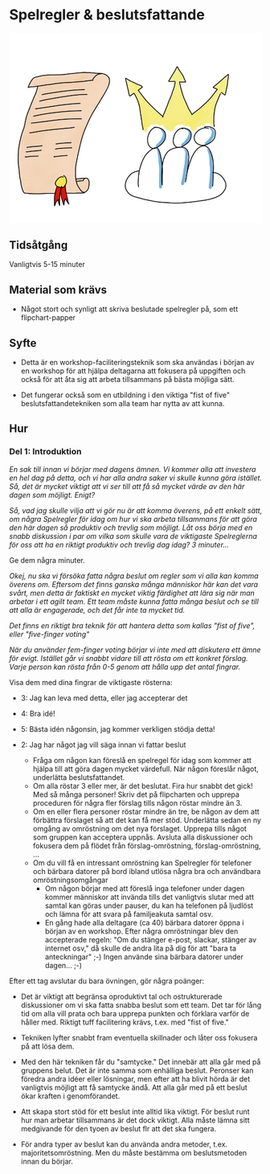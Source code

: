 # Spelregler & beslutsfattande
<img src="images/rules-and-decisions.png">

## Tidsåtgång
Vanligtvis 5-15 minuter

## Material som krävs

- Något stort och synligt att skriva beslutade spelregler på, som ett flipchart-papper

## Syfte

- Detta är en workshop-faciliteringsteknik som ska användas i början av en workshop för att hjälpa deltagarna att fokusera på uppgiften och också för att åta sig att arbeta tillsammans på bästa möjliga sätt.

- Det fungerar också som en utbildning i den viktiga "fist of five" beslutsfattandetekniken som alla team har nytta av att kunna. 

## Hur

### Del 1: Introduktion

*En sak till innan vi börjar med dagens ämnen. Vi kommer alla att investera en hel dag på detta, och vi har alla andra saker vi skulle kunna göra istället. Så, det är mycket viktigt att vi ser till att få så mycket värde av den här dagen som möjligt. Enigt?*

*Så, vad jag skulle vilja att vi gör nu är att komma överens, på ett enkelt sätt, om några Spelregler för idag om hur vi ska arbeta tillsammans för att göra den här dagen så produktiv och trevlig som möjligt. Låt oss börja med en snabb diskussion i par om vilka som skulle vara de viktigaste Spelreglerna för oss att ha en riktigt produktiv och trevlig dag idag? 3 minuter...*

Ge dem några minuter.

*Okej, nu ska vi försöka fatta några beslut om regler som vi alla kan komma överens om. Eftersom det finns ganska många människor här kan det vara svårt, men detta är faktiskt en mycket viktig färdighet att lära sig när man arbetar i ett agilt team. Ett team måste kunna fatta många beslut och se till att alla är engagerade, och det får inte ta mycket tid.*

*Det finns en riktigt bra teknik för att hantera detta som kallas "fist of five", eller "five-finger voting"*

*När du använder fem-finger voting börjar vi inte med att diskutera ett ämne för evigt. Istället går vi snabbt vidare till att rösta om ett konkret förslag. Varje person kan rösta från 0-5 genom att hålla upp det antal fingrar.*

Visa dem med dina fingrar de viktigaste rösterna:

- 3: Jag kan leva med detta, eller jag accepterar det
- 4: Bra idé!
- 5: Bästa idén någonsin, jag kommer verkligen stödja detta!
- 2: Jag har något jag vill säga innan vi fattar beslut

  - Fråga om någon kan föreslå en spelregel för idag som kommer att hjälpa till att göra dagen mycket värdefull. När någon föreslår något, underlätta beslutsfattandet.
  - Om alla röstar 3 eller mer, är det beslutat. Fira hur snabbt det gick! Med så många personer! Skriv det på flipcharten och upprepa proceduren för några fler förslag tills någon röstar mindre än 3.
  - Om en eller flera personer röstar mindre än tre, be någon av dem att förbättra förslaget så att det kan få mer stöd. Underlätta sedan en ny omgång av omröstning om det nya förslaget. Upprepa tills något som gruppen kan acceptera uppnås. Avsluta alla diskussioner och fokusera dem på flödet från förslag-omröstning, förslag-omröstning, ...
  - Om du vill få en intressant omröstning kan Spelregler för telefoner och bärbara datorer på bord ibland utlösa några bra och användbara omröstningsomgångar
    -  Om någon börjar med att föreslå inga telefoner under dagen kommer människor att invända tills det vanligtvis slutar med att samtal kan göras under pauser, du kan ha telefonen på ljudlöst och lämna för att svara på familjeakuta samtal osv.
    -  En gång hade alla deltagare (ca 40) bärbara datorer öppna i början av en workshop. Efter några omröstningar blev den accepterade regeln: "Om du stänger e-post, slackar, stänger av internet osv," då skulle de andra lita på dig för att "bara ta anteckningar" ;-) Ingen använde sina bärbara datorer under dagen... ;-)

Efter ett tag avslutar du bara övningen, gör några poänger:
- Det är viktigt att begränsa oproduktivt tal och ostrukturerade diskussioner om vi ska fatta snabba beslut som ett team. Det tar för lång tid om alla vill prata och bara upprepa punkten och förklara varför de håller med. Riktigt tuff facilitering krävs, t.ex. med "fist of five."

- Tekniken lyfter snabbt fram eventuella skillnader och låter oss fokusera på att lösa dem.

- Med den här tekniken får du "samtycke." Det innebär att alla går med på gruppens belut. Det är inte samma som enhälliga beslut. Peronser kan föredra andra idéer eller lösningar, men efter att ha blivit hörda är det vanligtvis möjligt att få samtycke ändå. Att alla går med på ett beslut ökar kraften i genomförandet.

- Att skapa stort stöd för ett beslut inte alltid lika viktigt. För beslut runt hur man arbetar tillsammans är det dock viktigt. Alla måste lämna sitt medgivande för den tyoen av beslut flr att det ska fungera.

- För andra typer av beslut kan du använda andra metoder, t.ex. majoritetsomröstning. Men du måste bestämma om beslutsmetoden innan du börjar.
